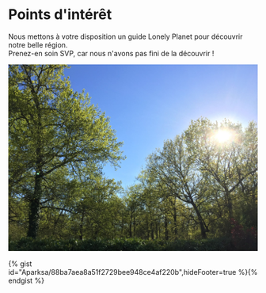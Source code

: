 # Points d'intérêt

Nous mettons à votre disposition un guide Lonely Planet pour découvrir notre belle région.  
Prenez-en soin SVP, car nous n'avons pas fini de la découvrir !  

![parc](../img/parc.jpg "Le parc")

{% gist id="Aparksa/88ba7aea8a51f2729bee948ce4af220b",hideFooter=true %}{% endgist %}
